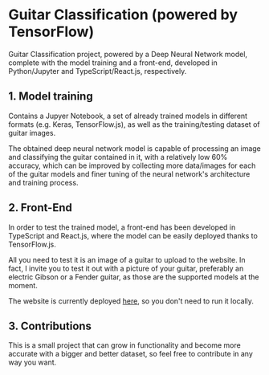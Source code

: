 # Guitar Classification (powered by TensorFlow)

Guitar Classification project, powered by a Deep Neural Network model, complete with the model training and a front-end, developed in Python/Jupyter and TypeScript/React.js, respectively.

## 1. Model training

Contains a Jupyer Notebook, a set of already trained models in different formats (e.g. Keras, TensorFlow.js), as well as the training/testing dataset of guitar images.

The obtained deep neural network model is capable of processing an image and classifying the guitar contained in it, with a relatively low 60% accuracy, which can be improved by collecting more data/images for each of the guitar models and finer tuning of the neural network's architecture and training process.

## 2. Front-End

In order to test the trained model, a front-end has been developed in TypeScript and React.js, where the model can be easily deployed thanks to TensorFlow.js.

All you need to test it is an image of a guitar to upload to the website. In fact, I invite you to test it out with a picture of your guitar, preferably an electric Gibson or a Fender guitar, as those are the supported models at the moment.

The website is currently deployed [here](https://eduardocsilva.github.io/guitar-classification-tensorflow), so you don't need to run it locally.

## 3. Contributions

This is a small project that can grow in functionality and become more accurate with a bigger and better dataset, so feel free to contribute in any way you want.
